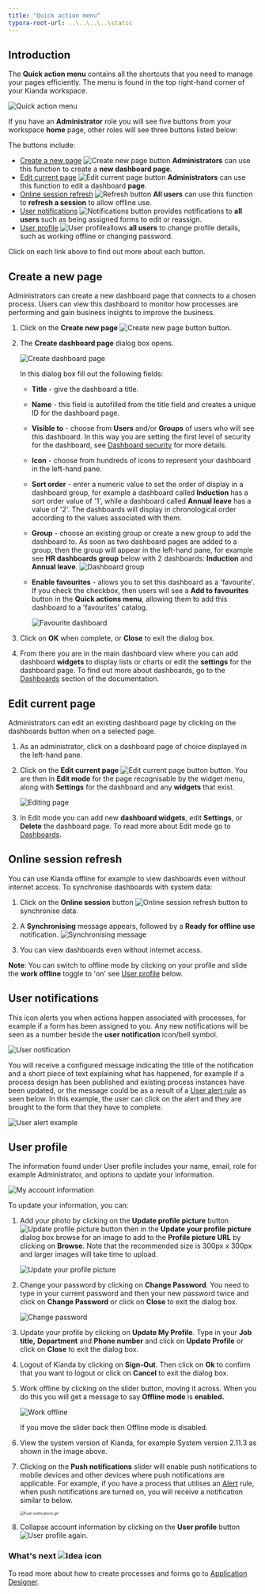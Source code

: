 ```yaml
---
title: "Quick action menu"
typora-root-url: ..\..\..\..\static
---
```


## Introduction ##
The **Quick action menu** contains all the shortcuts that you need to manage your pages efficiently. The menu is found in the top right-hand corner of your Kianda workspace. 

![Quick action menu](/images/quick-action-menu.jpg)

If you have an **Administrator** role you will see five buttons from your workspace **home** page, other roles will see three buttons listed below:

The buttons include:

- [Create a new page](#create-a-new-page)  ![Create new page button](/images/new-page-button.jpg) **Administrators** can use this function to create a **new dashboard page**.
- [Edit current page](#edit-current-page) ![Edit current page button](/images/edit-current-page.jpg) **Administrators** can use this function to edit a dashboard **page**. 
- [Online session refresh](#online-session-refresh) ![Refresh button](/images/refresh.png) **All users** can use this function to **refresh a session** to allow offline use.
- [User notifications](#user-notifications) ![Notifications button](/images/notifications.png) provides notifications to **all users** such as being assigned forms to edit or reassign.
- [User profile](#user-profile) ![User profile](/images/userprofile.png)allows **all users** to change profile details, such as working offline or changing password.

Click on each link above to find out more about each button.



## Create a new page ##
Administrators can create a new dashboard page that connects to a chosen process. Users can view this dashboard to monitor how processes are performing and gain business insights to improve the business. 
1. Click on the **Create new page** ![Create new page button](/images/new-page-button.jpg) button.

2. The **Create dashboard page** dialog box opens. 

    ![Create dashboard page](/images/new-dashboard-page.jpg)

    In this dialog box fill out the following fields:

    - **Title** - give the dashboard a title.
    
    - **Name** - this field is autofilled from the title field and creates a unique ID for the dashboard page.
    
    - **Visible to** - choose from **Users** and/or **Groups** of users who will see this dashboard. In this way you are setting the first level of security for the dashboard, see [Dashboard security](/security/process-level-security/#dashboard-security) for more details.
    
    - **Icon** - choose from hundreds of icons to represent your dashboard in the left-hand pane.
    
    - **Sort order** - enter a numeric value to set the order of display in a dashboard group, for example a dashboard called **Induction** has a sort order value of '1', while a dashboard called **Annual leave** has a value of '2'. The dashboards will display in chronological order according to the values associated with them.
    
    - **Group** - choose an existing group or create a new group to add the dashboard to. As soon as two dashboard pages are added to a group, then the group will appear in the left-hand pane, for example see **HR dashboards group** below with 2 dashboards: **Induction** and **Annual leave**. 
      ![Dashboard group](/images/dashboard-group.jpg)
    
    - **Enable favourites** - allows you to set this dashboard as a 'favourite'. If you check the checkbox, then users will see a **Add to favourites** button in the **Quick actions menu**, allowing them to add this dashboard to a 'favourites' catalog. 
    
      ![Favourite dashboard](/images/favourite-dashboard.jpg)
    
3. Click on **OK** when complete, or **Close** to exit the dialog box. 

4. From there you are in the main dashboard view where you can add dashboard **widgets** to display lists or charts or edit the **settings** for the dashboard page. To find out more about dashboards, go to the [Dashboards](/platform/pages/) section of the documentation. 

 

## Edit current page ##

Administrators can edit an existing dashboard page by clicking on the dashboards button when on a selected page.

1. As an administrator, click on a dashboard page of choice displayed in the left-hand pane.

2. Click on the **Edit current page** ![Edit current page button](/images/edit-current-page.jpg) button. You are then in **Edit mode** for the page recognisable by the widget menu, along with **Settings** for the dashboard and any **widgets** that exist.

   ![Editing page](/images/editing-page.jpg)

3. In Edit mode you can add new **dashboard widgets**, edit **Settings**, or **Delete** the dashboard page. To read more about Edit mode go to [Dashboards](/platform/pages/).




## Online session refresh ##

You can use Kianda offline for example to view dashboards even without internet access. To synchronise dashboards with system data:
1. Click on the **Online session** button ![Online session refresh button](/images/refresh.png) to synchronise data. 

2. A **Synchronising** message appears, followed by a **Ready for offline use** notification.
   ![Synchronising message](/images/synchronising-offline.jpg)

3. You can view dashboards even without internet access.

**Note**: You can switch to offline mode by clicking on your profile and slide the **work offline** toggle to 'on' see [User profile](#user-profile) below.

   

## User notifications ##

This icon alerts you when actions happen associated with processes, for example if a form has been assigned to you. Any new notifications will be seen as a number beside the **user notification** icon/bell symbol. 

![User notification](/images/user-alert-notification.jpg)

You will receive a configured message indicating the title of the notification and a short piece of text explaining what has happened, for example if a process design has been published and existing process instances have been updated, or the message could be as a result of a [User alert rule](/platform/rules/communications/user-alert/) as seen below. In this example, the user can click on the alert and they are brought to the form that they have to complete. 

![User alert example](/images/user-alert-example.jpg)

## User profile ##

The information found under User profile includes your name, email, role for example Administrator, and options to update your information.

![My account information](/images/myaccount2.jpg)

To update your information, you can:

1. Add your photo by clicking on the **Update profile picture** button ![Update profile picture button](/images/profilepic.png) then in the **Update your profile picture** dialog box browse for an image to add to the **Profile picture URL** by clicking on **Browse**. Note that the recommended size is 300px x 300px and larger images will take time to upload.

   ![Update your profile picture](/images/update-profile-picture.jpg)

2. Change your password by clicking on **Change Password**. You need to type in your current password and then your new password twice and click on **Change Password** or click on **Close** to exit the dialog box.

   ![Change password](/images/changepassword.png)

3. Update your profile by clicking on **Update My Profile**. Type in your **Job title,** **Department** and **Phone number** and click on **Update Profile** or click on **Close** to exit the dialog box.

4. Logout of Kianda by clicking on **Sign-Out**. Then click on **Ok** to confirm that you want to logout or click on **Cancel** to exit the dialog box.

5. Work offline by clicking on the slider button, moving it across. When you do this you will get a message to say **Offline mode** is **enabled.** 

   ![Work offline](/images/workoffline.png)

   If you move the slider back then Offline mode is disabled.

6. View the system version of Kianda, for example System version 2.11.3 as shown in the image above.

7. Clicking on the **Push notifications** slider will enable push notifications to mobile devices and other devices where push notifications are applicable. For example, if you have a process that utilises an [Alert](/platform/rules/communications/user-alert/) rule, when push notifications are turned on, you will receive a notification similar to below.

   <img src="/images/push-notification-gif2.gif" alt="Push notifications gif" style="zoom:50%;" />

8. Collapse account information by clicking on the **User profile** button ![User profile](/images/userprofile.png) again. 




### What's next  ![Idea icon](/images/18.png) ###

To read more about how to create processes and forms go to [Application Designer](/platform/application-designer/).
